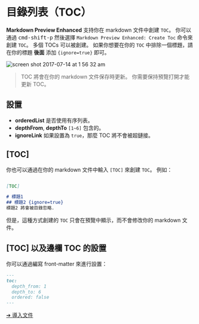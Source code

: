 # 目錄列表（TOC）
**Markdown Preview Enhanced** 支持你在 markdown 文件中創建 `TOC`。
你可以通過 <kbd>cmd-shift-p</kbd> 然後選擇 `Markdown Preview Enhanced: Create Toc` 命令來創建 `TOC`。
多個 TOCs 可以被創建。
如果你想要在你的 `TOC` 中排除一個標題，請在你的標題 **後面** 添加 `{ignore=true}` 即可。

![screen shot 2017-07-14 at 1 56 32 am](https://user-images.githubusercontent.com/1908863/28201657-abf1ac78-6837-11e7-9a08-e785df68e19b.png)

> TOC 將會在你的 markdown 文件保存時更新。
> 你需要保持預覽打開才能更新 TOC。

## 設置
* **orderedList**
是否使用有序列表。
* **depthFrom**, **depthTo**
`[1~6]` 包含的。
* **ignoreLink**
如果設置為 `true`，那麼 TOC 將不會被超鏈接。

## [TOC]
你也可以通過在你的 markdown 文件中輸入 `[TOC]` 來創建 `TOC`。
例如：
```markdown

[TOC]

# 標題1
## 標題2 {ignore=true}
標題2 將會被目錄忽略.
```
但是，這種方式創建的 `TOC` 只會在預覽中顯示，而不會修改你的 markdown 文件。

## [TOC] 以及邊欄 TOC 的設置

你可以通過編寫 front-matter 來進行設置：
```markdown
---
toc:
  depth_from: 1
  depth_to: 6
  ordered: false
---
```

[➔ 導入文件](zh-tw/file-imports.md)
